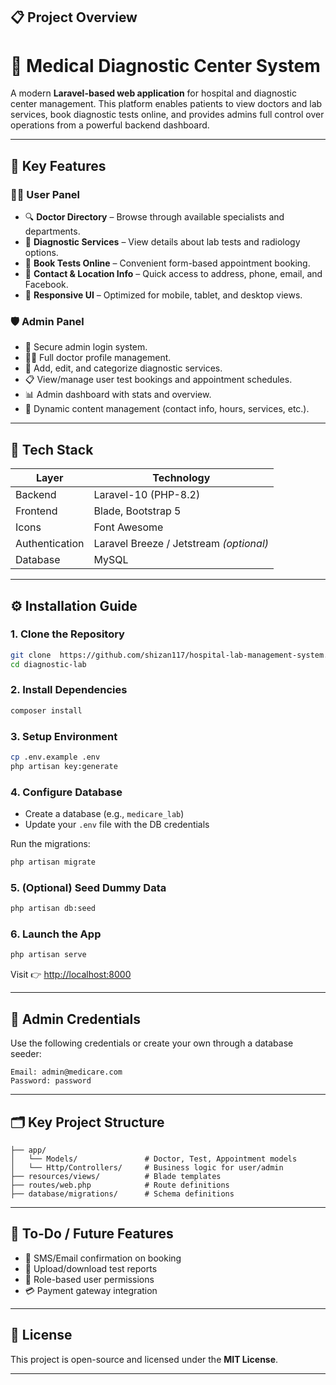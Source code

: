 ## 📋 Project Overview


# 🏥 Medical Diagnostic Center System

A modern **Laravel-based web application** for hospital and diagnostic center management.
 This platform enables patients to view doctors and lab services, book diagnostic tests online,
 and provides admins full control over operations from a powerful backend dashboard.

---

## 🚀 Key Features

### 👨‍⚕️ User Panel
- 🔍 **Doctor Directory** – Browse through available specialists and departments.
- 🧪 **Diagnostic Services** – View details about lab tests and radiology options.
- 📅 **Book Tests Online** – Convenient form-based appointment booking.
- 📍 **Contact & Location Info** – Quick access to address, phone, email, and Facebook.
- 📱 **Responsive UI** – Optimized for mobile, tablet, and desktop views.

### 🛡️ Admin Panel
- 🔐 Secure admin login system.
- 👨‍⚕️ Full doctor profile management.
- 🧪 Add, edit, and categorize diagnostic services.
- 📋 View/manage user test bookings and appointment schedules.
- 📊 Admin dashboard with stats and overview.
- 📝 Dynamic content management (contact info, hours, services, etc.).

---

## 🧰 Tech Stack

| Layer        | Technology               |
|--------------|--------------------------|
| Backend      | Laravel-10 (PHP-8.2)            |
| Frontend     | Blade, Bootstrap 5       |
| Icons        | Font Awesome             |
| Authentication | Laravel Breeze / Jetstream *(optional)* |
| Database     | MySQL                    |

---

## ⚙️ Installation Guide

### 1. Clone the Repository
```bash
git clone  https://github.com/shizan117/hospital-lab-management-system.git
cd diagnostic-lab
````

### 2. Install Dependencies

```bash
composer install
```

### 3. Setup Environment

```bash
cp .env.example .env
php artisan key:generate
```

### 4. Configure Database

* Create a database (e.g., `medicare_lab`)
* Update your `.env` file with the DB credentials

Run the migrations:

```bash
php artisan migrate
```

### 5. (Optional) Seed Dummy Data

```bash
php artisan db:seed
```

### 6. Launch the App

```bash
php artisan serve
```

Visit 👉 [http://localhost:8000](http://localhost:8000)

---

## 🔐 Admin Credentials

Use the following credentials or create your own through a database seeder:

```text
Email: admin@medicare.com
Password: password
```

---

## 🗂️ Key Project Structure

```
├── app/
│   └── Models/               # Doctor, Test, Appointment models
│   └── Http/Controllers/     # Business logic for user/admin
├── resources/views/          # Blade templates
├── routes/web.php            # Route definitions
├── database/migrations/      # Schema definitions
```

---

## 📌 To-Do / Future Features

* 📩 SMS/Email confirmation on booking
* 🧾 Upload/download test reports
* 👥 Role-based user permissions
* 💳 Payment gateway integration

---

## 🤝 License

This project is open-source and licensed under the **MIT License**.

---

